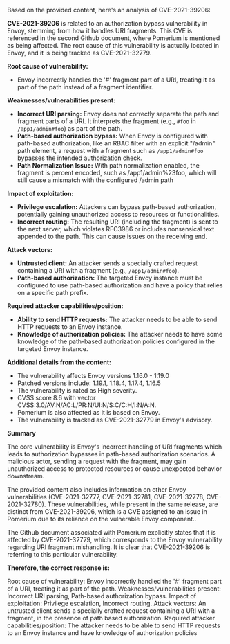 Based on the provided content, here's an analysis of CVE-2021-39206:

**CVE-2021-39206** is related to an authorization bypass vulnerability in Envoy, stemming from how it handles URI fragments. This CVE is referenced in the second Github document, where Pomerium is mentioned as being affected.  The root cause of this vulnerability is actually located in Envoy, and it is being tracked as CVE-2021-32779.

**Root cause of vulnerability:**

*   Envoy incorrectly handles the '#' fragment part of a URI, treating it as part of the path instead of a fragment identifier.

**Weaknesses/vulnerabilities present:**

*   **Incorrect URI parsing:** Envoy does not correctly separate the path and fragment parts of a URI. It interprets the fragment (e.g., `#foo` in `/app1/admin#foo`) as part of the path.
*   **Path-based authorization bypass:** When Envoy is configured with path-based authorization, like an RBAC filter with an explicit "/admin" path element, a request with a fragment such as `/app1/admin#foo` bypasses the intended authorization check.
*   **Path Normalization Issue:** With path normalization enabled, the fragment is percent encoded, such as /app1/admin%23foo, which will still cause a mismatch with the configured /admin path

**Impact of exploitation:**

*   **Privilege escalation:** Attackers can bypass path-based authorization, potentially gaining unauthorized access to resources or functionalities.
*   **Incorrect routing:** The resulting URI (including the fragment) is sent to the next server, which violates RFC3986 or includes nonsensical text appended to the path. This can cause issues on the receiving end.

**Attack vectors:**

*   **Untrusted client:** An attacker sends a specially crafted request containing a URI with a fragment (e.g., `/app1/admin#foo`).
*   **Path-based authorization:** The targeted Envoy instance must be configured to use path-based authorization and have a policy that relies on a specific path prefix.

**Required attacker capabilities/position:**

*   **Ability to send HTTP requests:** The attacker needs to be able to send HTTP requests to an Envoy instance.
*   **Knowledge of authorization policies:**  The attacker needs to have some knowledge of the path-based authorization policies configured in the targeted Envoy instance.

**Additional details from the content:**

*   The vulnerability affects Envoy versions 1.16.0 - 1.19.0
*   Patched versions include: 1.19.1, 1.18.4, 1.17.4, 1.16.5
*   The vulnerability is rated as High severity.
*   CVSS score 8.6 with vector CVSS:3.0/AV:N/AC:L/PR:N/UI:N/S:C/C:H/I:N/A:N.
*   Pomerium is also affected as it is based on Envoy.
*   The vulnerability is tracked as CVE-2021-32779 in Envoy's advisory.

**Summary**

The core vulnerability is Envoy's incorrect handling of URI fragments which leads to authorization bypasses in path-based authorization scenarios. A malicious actor, sending a request with the fragment, may gain unauthorized access to protected resources or cause unexpected behavior downstream.

The provided content also includes information on other Envoy vulnerabilities (CVE-2021-32777, CVE-2021-32781, CVE-2021-32778, CVE-2021-32780). These vulnerabilities, while present in the same release, are distinct from CVE-2021-39206, which is a CVE assigned to an issue in Pomerium due to its reliance on the vulnerable Envoy component..

The Github document associated with Pomerium explicitly states that it is affected by CVE-2021-32779, which corresponds to the Envoy vulnerability regarding URI fragment mishandling. It is clear that CVE-2021-39206 is referring to this particular vulnerability.

**Therefore, the correct response is:**

Root cause of vulnerability: Envoy incorrectly handled the '#' fragment part of a URI, treating it as part of the path.
Weaknesses/vulnerabilities present: Incorrect URI parsing, Path-based authorization bypass.
Impact of exploitation: Privilege escalation, Incorrect routing.
Attack vectors: An untrusted client sends a specially crafted request containing a URI with a fragment, in the presence of path based authorization.
Required attacker capabilities/position: The attacker needs to be able to send HTTP requests to an Envoy instance and have knowledge of authorization policies
